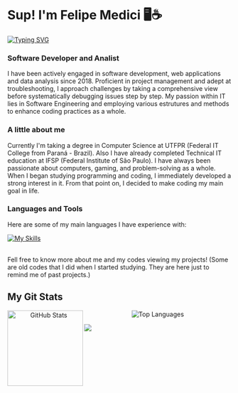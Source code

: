 <h1 align="left" id="macropower-title">Sup! I'm Felipe Medici 🖥️☕</h1> <a href="https://git.io/typing-svg"><img src="https://readme-typing-svg.demolab.com?font=Rubik&pause=1000&color=F77C15&background=FFFFFF00&random=false&width=435&lines=First+analyse%2C+them+code" alt="Typing SVG" /></a>

<h3>Software Developer and Analist</h3>

I have been actively engaged in software development, web applications and data analysis since 2018. Proficient in project management and adept at troubleshooting, I approach challenges by taking a comprehensive view before systematically debugging issues step by step. My passion within IT lies in Software Engineering and employing various estrutures and methods to enhance coding practices as a whole.

<h3 >A little about me</h3>

Currently I'm taking a degree in Computer Science at UTFPR (Federal IT College from Paraná - Brazil). Also I have already completed Technical IT education at IFSP (Federal Institute of São Paulo).
I have always been passionate about computers, gaming, and problem-solving as a whole. 
When I began studying programming and coding, I immediately developed a strong interest in it. From that point on, I decided to make coding my main goal in life.

<h3  id="macropower-tech">Languages and Tools</h3>

Here are some of my main languages I have experience with:  

[![My Skills](https://skillicons.dev/icons?i=cs,dotnet,c,cpp,java,mysql,mongodb,vue,tailwind,js,git,html,css)](https://skillicons.dev)

<br>
Fell free to know more about me and my codes viewing my projects! 
(Some are old codes that I did when I started studying. They are here just to remind me of past projects.)

<br>

<div> 
<h2  id="macropower-tech">My Git Stats</h2>
    
</div> <div align="center">
  <img height="170" align="left" src="https://github-readme-stats.vercel.app/api?username=femedici&show_icons=true&theme=slateorange&include_all_commits=true&count_private=true" alt="GitHub Stats" />
  <img src="https://github-readme-stats.vercel.app/api/top-langs/?username=femedici&layout=compact&theme=slateorange" alt="Top Languages" />
</div>

![](https://komarev.com/ghpvc/?username=femedici&color=orange)

